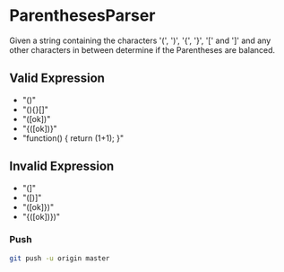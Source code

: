 # ParenthesesParser

Given a string containing the characters '(', ')', '{', '}', '[' and ']'
and any other characters in between determine if the Parentheses are balanced.

## Valid Expression
 - "()" 
 - "(){}[]" 
 - "([ok])"
 - "{([ok])}" 
 - "function() { return (1+1); }" 
 ## Invalid Expression
 
 - "(]"
 - "([)]"
 - "([ok]})"
 - "{([ok])})" 

### Push

```bash
git push -u origin master
```